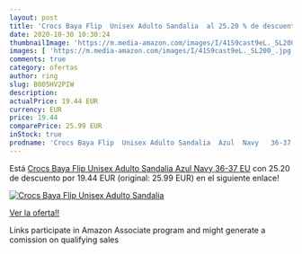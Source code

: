 ```yaml
---
layout: post
title: 'Crocs Baya Flip  Unisex Adulto Sandalia  al 25.20 % de descuento'
date: 2020-10-30 10:30:24
thumbnailImage: 'https://m.media-amazon.com/images/I/41S9cast9eL._SL200_.jpg'
images: [ 'https://m.media-amazon.com/images/I/41S9cast9eL._SL200_.jpg' ]
comments: true
category: ofertas
author: ring
slug: B005HV2PIW
description:
actualPrice: 19.44 EUR
currency: EUR
price: 19.44
comparePrice: 25.99 EUR
inStock: true
prodname: 'Crocs Baya Flip  Unisex Adulto Sandalia  Azul  Navy   36-37 EU'
---
```


Está [Crocs Baya Flip  Unisex Adulto Sandalia  Azul  Navy   36-37 EU](https://www.amazon.es/dp/B005HV2PIW/?tag=tolees-21) con 25.20 de descuento por 19.44 EUR (original: 25.99 EUR) en el siguiente enlace!

[![Crocs Baya Flip  Unisex Adulto Sandalia ](https://m.media-amazon.com/images/I/41S9cast9eL._SL200_.jpg)](https://www.amazon.es/dp/B005HV2PIW/?tag=tolees-21)

[Ver la oferta!!](https://www.amazon.es/dp/B005HV2PIW/?tag=tolees-21)

Links participate in Amazon Associate program and might generate a comission on qualifying sales


